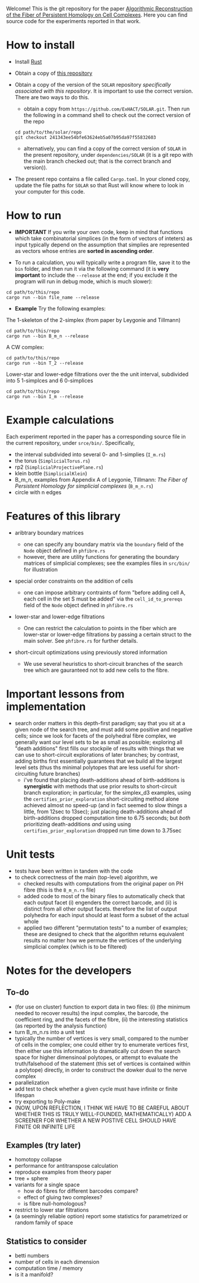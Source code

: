 Welcome!  This is the git repository for the paper  [Algorithmic Reconstruction of the Fiber of Persistent Homology on Cell Complexes](https://arxiv.org/abs/2110.14676).  Here you can find source code for the experiments reported in that work.

# How to install

* Install [Rust](https://www.rust-lang.org)
* Obtain a copy of [this repository](https://github.com/Eetion/phfibre.git)
* Obtain a copy of the version of the `SOLAR` repository *specifically associated with this repository*.  It is important to use the correct version.  There are two ways to do this.
  * obtain a copy from `https://github.com/ExHACT/SOLAR.git`.  Then run the following in a command shell to check out the correct version of the repo

  ```
  cd path/to/the/solar/repo
  git checkout 241343ee54bfe63624eb5a07b95da97f55832603
  ```
  * alternatively, you can find a copy of the correct version of  `SOLAR` in the present repository, under `dependencies/SOLAR` (it is a git repo with the main branch checked out; that is the correct branch and version)).
* The present repo contains a file called `Cargo.toml`.  In your cloned copy, update the file paths for `SOLAR` so that Rust will know where to look in your computer for this code.

# How to run

* **IMPORTANT** If you write your own code, keep in mind that functions which take combinatorial simplices (in the form of vectors of inteters) as input typically depend on the assumption that simplies are represented as vectors whose entries are **sorted in ascending order**.

* To run a calculation, you will typically write a program file, save it to the `bin` folder, and then run it via the following command (it is **very important** to include the `--release` at the end; if you exclude it the program will run in debug mode, which is much slower):

```
cd path/to/this/repo
cargo run --bin file_name --release
```

* **Example** Try the following examples:

The 1-skeleton of the 2-simplex (from paper by Leygonie and Tillmann)

```
cd path/to/this/repo
cargo run --bin B_m_n --release
```

A CW complex:

```
cd path/to/this/repo
cargo run --bin T_2 --release
```

Lower-star and lower-edge filtrations over the the unit interval, subdivided into 5 1-simplces and 6 0-simplices

```
cd path/to/this/repo
cargo run --bin I_m --release
```

# Example calculations

Each experiment reported in the paper has a corresponding source file in the current repository, under `srce/bin/`.  Specifically, 

- the interval subdivided into several 0- and 1-simplies (`I_m.rs`)
- the torus (`SimplicialTorus.rs`)
- rp2 (`SimplicialProjectivePlane.rs`)
- klein bottle (`SimplicialKlein`)
- B_m_n, examples from Appendix A of Leygonie, Tillmann: *The Fiber of Persistent Homology for simplicial complexes* (`B_m_n.rs`)
- circle with n edges



# Features of this library

* aribtrary boundary matrices 
  * one can specify any boundary matrix via the `boundary` field of the `Node` object defined in `phfibre.rs`
  * however, there are utility functions for generating the boundary matrices of simplicial complexes; see the examples files in `src/bin/` for illustration

* special order constraints on the addition of cells
  * one can impose arbitrary contraints of form "before adding cell A, each cell in the set S must be added" via the `cell_id_to_prereqs` field of the `Node` object defined in `phfibre.rs`

* lower-star and lower-edge filtrations
  * One can restrict the calculation to points in the fiber which are lower-star or lower-edge filtrations by passing a certain struct to the main solver.  See `phfibre.rs` for further details.

* short-circuit optimizations using previously stored information
  * We use several heuristics to short-circuit branches of the search tree which are gauranteed not to add new cells to the fibre.

#  Important lessons from implementation

* search order matters in this depth-first paradigm; say that you sit at a given node of the search tree, and must add some positive and negative cells; since we look for facets of the polyhedral fibre complex, we generally want our level sets to be as small as possible; exploring all "death additions" first fills our stockpile of results with things that we can use to short-circuit explorations of later branches; by contrast, adding births first essentially guarantees that we build all the largest level sets (thus ths minimal polytopes that are less useful for short-circuiting future branches)
    * i've found that placing death-additions ahead of birth-additions is **synergistic** with methods that use prior results to short-circuit branch exploration; in particular, for the simplex_d3 examples, using the `certifies_prior_exploration` short-circuiting method alone achieved almost no speed-up (and in fact seemed to slow things a little, from 12sec to 13sec); just placing death-additions ahead of birth-additions dropped computation time to 6.75 seconds; but *both* prioritizing death-additions *and* using using `certifies_prior_exploration` dropped run time down to 3.75sec

# Unit tests

* tests have been written in tandem with the code
* to check correctness of the main (top-level) algorithm, we
    * checked results with computations from the original paper on PH fibre (this is the `B_m_n.rs` file)
    * added code to most of the binary files to automatically check that each output facet (i) engenders the correct barcode, and (ii) is distinct from all other output facets.  therefore the list of output polyhedra for each input should at least form a subset of the actual whole
    * applied two different "permutation tests" to a number of examples; these are designed to check that the algorithm returns equivalent results no matter how we permute the vertices of the underlying simplicial complex (which is to be filtered)


# Notes for the developers


## To-do


- (for use on cluster) function to export data in two files: (i) (the minimum needed to recover results) the input complex, the barcode, the coefficient ring, and the facets of the fibre, (ii) the interesting statistics (as reported by the analysis function)
- turn B_m_n.rs into a unit test
- typically the number of vertices is very small, compared to the number of cells in the complex; one could either try to enumerate vertices first, then either use this information to dramatically cut down the search space for higher dimensinoal polytopes, or attempt to evaluate the truth/falsehood of the statement (this set of vertices is contained within a polytope) directly, in order to construct the dowker dual to the nerve complex
- parallelization
- add test to check whether a given cycle must have infinite or finite lifespan
- try exporting to Poly-make
- (NOW, UPON REFLECTION, I THINK WE HAVE TO BE CAREFUL ABOUT WHETHER THIS IS TRULY WELL-FOUNDED, MATHEMATICALLY) ADD A SCREENER FOR WHETHER A NEW POSTIVE CELL SHOULD HAVE FINITE OR INFINITE LIFE


## Examples (try later)

- homotopy collapse
- performance for antitranspose calculation
- reproduce examples from theory paper
- tree + sphere
- variants for a single space
    * how do fibres for different barcodes compare? 
    * effect of gluing two complexes?
    * is fibre null-homologous?
- restrict to lower star filtrations
- (a seemingly reliable option) report some statistics for parametrized or random family of space

## Statistics to consider

- betti numbers
- number of cells in each dimension
- computation time / memory
- is it a manifold?